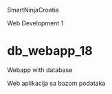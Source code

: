
SmartNinjaCroatia

Web Development 1

# db_webapp_18

Webapp with database

Web aplikacija sa bazom podataka
